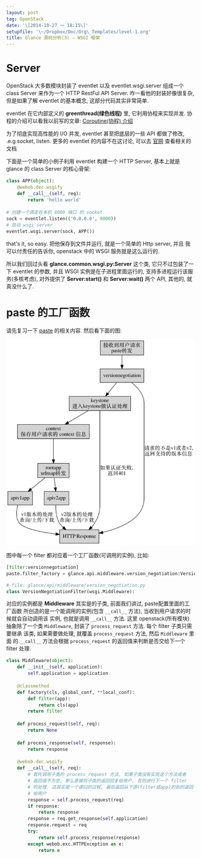 ```yaml
---
layout: post
tag: OpenStack
date: '\[2014-10-27 一 18:15\]'
setupfile: '\~/Dropbox/Doc/Org\_Templates/level-1.org'
title: Glance 源码分析(3) – WSGI 框架
---
```


Server
======

OpenStack 大多数模块封装了 eventlet 以及 eventlet.wsgi.server 组成一个
class Server 来作为一个 HTTP RestFul API Server.
咋一看他的封装好像很复杂, 但是如果了解 eventlet 的基本概念,
这部分代码其实非常简单.

eventlet 在它内部定义的 **greenthread(绿色线程)** 里,
它利用协程来实现并发. 协程的介绍可以看我以前写的文章: [Coroutine(协程)
介绍](http://mathslinux.org/?p%3D234)

为了彻底实现高性能的 I/O 并发, eventlet 甚至把底层的一些 API 都做了修改,
.e.g socket, listen. 更多的 eventlet 的内容不在这讨论, 可以去
[官网](http://www.eventlet.net) 查看相关的文档

下面是一个简单的小例子利用 eventlet 构建一个 HTTP Server, 基本上就是
glance 的 class Server 的核心骨架:

``` python
class APP(object):
    @webob.dec.wsgify
    def __call__(self, req):
        return 'hello world'

# 创建一个绑定在本机 8000 端口 的 socket.
sock = eventlet.listen(('0.0.0.0', 8000))
# 启动 wsgi server
eventlet.wsgi.server(sock, APP())
```

that's it, so easy. 把他保存到文件并运行, 就是一个简单的 Http server,
并且 我可以付责任的告诉你, openstack 中的 WSGI 服务就是这么运行的.

所以我们回过头看 **glance.common.wsgi.py:Server** 这个类,
它只不过包装了一下 eventlet 的参数, 并且 WSGI 实例是在子进程里面运行的,
支持多进程运行该服务(多核考虑), 对外提供了 **Server:start()** 和
**Server:wait()** 两个 API, 其他的, 就真没什么了.

paste 的工厂函数
================

请先复习一下 [paste](http://mathslinux.org/?p%3D596) 的相关内容.
然后看下面的图:

![](/images/posts/OpenStack/glance_source_1.png)

图中每一个 filter 都对应着一个工厂函数(可调用的实例), 比如:

``` python
[filter:versionnegotiation]
paste.filter_factory = glance.api.middleware.version_negotiation:VersionNegotiationFilter.factory
```

``` python
# file: glance/api/middleware/version_negotiation.py
class VersionNegotiationFilter(wsgi.Middleware):
```

对应的实例都是 **Middleware** 其实是的子类, 前面我们讲过,
paste配置里面的工厂函数 所创造的是一个能调用的实例(包含 `__call__`
方法), 当收到用户请求的时候就会自动调用该 实例, 也就是调用 `__call__`
方法. 这里 openstack(所有模块) 抽象除了一个类 `Middleware`, 封装了
`process_request` 方法. 每个 filter 子类只需要继承 该类, 如果需要做处理,
就覆盖 `process_request` 方法, 然后 `Middleware` 里面 的 `__call__`
方法会根据 `process_request` 的返回值来判断是否交给下一个 filter 处理.

``` python
class Middleware(object):
    def __init__(self, application):
        self.application = application

    @classmethod
    def factory(cls, global_conf, **local_conf):
        def filter(app):
            return cls(app)
        return filter

    def process_request(self, req):
        return None

    def process_response(self, response):
        return response

    @webob.dec.wsgify
    def __call__(self, req):
        # 首先调用子类的 process_request 方法, 如果子类没有实现这个方法或者
        # 返回值不为空, 那么直接将子类的返回回复给用户, 否则进行下一个 filter
        # 的处理. 这其实是一个递归的过程, 最后返回从下游(filter或app)的到的返回
        # 给用户
        response = self.process_request(req)
        if response:
            return response
        response = req.get_response(self.application)
        response.request = req
        try:
            return self.process_response(response)
        except webob.exc.HTTPException as e:
            return e
```
